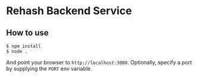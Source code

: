 
# Rehash Backend Service

## How to use

```
$ npm install
$ node .
```

And point your browser to `http://localhost:3000`. Optionally, specify
a port by supplying the `PORT` env variable.

